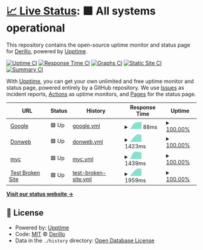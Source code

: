 # [📈 Live Status](https://Derillo.github.io/uptime): <!--live status--> **🟩 All systems operational**

This repository contains the open-source uptime monitor and status page for [Derillo](https://Derillo.github.io/uptime), powered by [Upptime](https://github.com/upptime/upptime).

[![Uptime CI](https://github.com/Derillo/uptime/workflows/Uptime%20CI/badge.svg)](https://github.com/Derillo/uptime/actions?query=workflow%3A%22Uptime+CI%22)
[![Response Time CI](https://github.com/Derillo/uptime/workflows/Response%20Time%20CI/badge.svg)](https://github.com/Derillo/uptime/actions?query=workflow%3A%22Response+Time+CI%22)
[![Graphs CI](https://github.com/Derillo/uptime/workflows/Graphs%20CI/badge.svg)](https://github.com/Derillo/uptime/actions?query=workflow%3A%22Graphs+CI%22)
[![Static Site CI](https://github.com/Derillo/uptime/workflows/Static%20Site%20CI/badge.svg)](https://github.com/Derillo/uptime/actions?query=workflow%3A%22Static+Site+CI%22)
[![Summary CI](https://github.com/Derillo/uptime/workflows/Summary%20CI/badge.svg)](https://github.com/Derillo/uptime/actions?query=workflow%3A%22Summary+CI%22)

With [Upptime](https://upptime.js.org), you can get your own unlimited and free uptime monitor and status page, powered entirely by a GitHub repository. We use [Issues](https://github.com/Derillo/uptime/issues) as incident reports, [Actions](https://github.com/Derillo/uptime/actions) as uptime monitors, and [Pages](https://Derillo.github.io/uptime) for the status page.

<!--start: status pages-->
<!-- This summary is generated by Upptime (https://github.com/upptime/upptime) -->
<!-- Do not edit this manually, your changes will be overwritten -->
<!-- prettier-ignore -->
| URL | Status | History | Response Time | Uptime |
| --- | ------ | ------- | ------------- | ------ |
| <img alt="" src="https://favicons.githubusercontent.com/www.google.com" height="13"> [Google](https://www.google.com) | 🟩 Up | [google.yml](https://github.com/Derillo/uptime/commits/HEAD/history/google.yml) | <details><summary><img alt="Response time graph" src="./graphs/google/response-time-week.png" height="20"> 88ms</summary><br><a href="https://Derillo.github.io/uptime/history/google"><img alt="Response time 88" src="https://img.shields.io/endpoint?url=https%3A%2F%2Fraw.githubusercontent.com%2FDerillo%2Fuptime%2FHEAD%2Fapi%2Fgoogle%2Fresponse-time.json"></a><br><a href="https://Derillo.github.io/uptime/history/google"><img alt="24-hour response time 101" src="https://img.shields.io/endpoint?url=https%3A%2F%2Fraw.githubusercontent.com%2FDerillo%2Fuptime%2FHEAD%2Fapi%2Fgoogle%2Fresponse-time-day.json"></a><br><a href="https://Derillo.github.io/uptime/history/google"><img alt="7-day response time 88" src="https://img.shields.io/endpoint?url=https%3A%2F%2Fraw.githubusercontent.com%2FDerillo%2Fuptime%2FHEAD%2Fapi%2Fgoogle%2Fresponse-time-week.json"></a><br><a href="https://Derillo.github.io/uptime/history/google"><img alt="30-day response time 88" src="https://img.shields.io/endpoint?url=https%3A%2F%2Fraw.githubusercontent.com%2FDerillo%2Fuptime%2FHEAD%2Fapi%2Fgoogle%2Fresponse-time-month.json"></a><br><a href="https://Derillo.github.io/uptime/history/google"><img alt="1-year response time 88" src="https://img.shields.io/endpoint?url=https%3A%2F%2Fraw.githubusercontent.com%2FDerillo%2Fuptime%2FHEAD%2Fapi%2Fgoogle%2Fresponse-time-year.json"></a></details> | <details><summary><a href="https://Derillo.github.io/uptime/history/google">100.00%</a></summary><a href="https://Derillo.github.io/uptime/history/google"><img alt="All-time uptime 100.00%" src="https://img.shields.io/endpoint?url=https%3A%2F%2Fraw.githubusercontent.com%2FDerillo%2Fuptime%2FHEAD%2Fapi%2Fgoogle%2Fuptime.json"></a><br><a href="https://Derillo.github.io/uptime/history/google"><img alt="24-hour uptime 100.00%" src="https://img.shields.io/endpoint?url=https%3A%2F%2Fraw.githubusercontent.com%2FDerillo%2Fuptime%2FHEAD%2Fapi%2Fgoogle%2Fuptime-day.json"></a><br><a href="https://Derillo.github.io/uptime/history/google"><img alt="7-day uptime 100.00%" src="https://img.shields.io/endpoint?url=https%3A%2F%2Fraw.githubusercontent.com%2FDerillo%2Fuptime%2FHEAD%2Fapi%2Fgoogle%2Fuptime-week.json"></a><br><a href="https://Derillo.github.io/uptime/history/google"><img alt="30-day uptime 100.00%" src="https://img.shields.io/endpoint?url=https%3A%2F%2Fraw.githubusercontent.com%2FDerillo%2Fuptime%2FHEAD%2Fapi%2Fgoogle%2Fuptime-month.json"></a><br><a href="https://Derillo.github.io/uptime/history/google"><img alt="1-year uptime 100.00%" src="https://img.shields.io/endpoint?url=https%3A%2F%2Fraw.githubusercontent.com%2FDerillo%2Fuptime%2FHEAD%2Fapi%2Fgoogle%2Fuptime-year.json"></a></details>
| <img alt="" src="https://favicons.githubusercontent.com/donweb.com" height="13"> [Donweb](https://donweb.com) | 🟩 Up | [donweb.yml](https://github.com/Derillo/uptime/commits/HEAD/history/donweb.yml) | <details><summary><img alt="Response time graph" src="./graphs/donweb/response-time-week.png" height="20"> 1423ms</summary><br><a href="https://Derillo.github.io/uptime/history/donweb"><img alt="Response time 1423" src="https://img.shields.io/endpoint?url=https%3A%2F%2Fraw.githubusercontent.com%2FDerillo%2Fuptime%2FHEAD%2Fapi%2Fdonweb%2Fresponse-time.json"></a><br><a href="https://Derillo.github.io/uptime/history/donweb"><img alt="24-hour response time 2154" src="https://img.shields.io/endpoint?url=https%3A%2F%2Fraw.githubusercontent.com%2FDerillo%2Fuptime%2FHEAD%2Fapi%2Fdonweb%2Fresponse-time-day.json"></a><br><a href="https://Derillo.github.io/uptime/history/donweb"><img alt="7-day response time 1423" src="https://img.shields.io/endpoint?url=https%3A%2F%2Fraw.githubusercontent.com%2FDerillo%2Fuptime%2FHEAD%2Fapi%2Fdonweb%2Fresponse-time-week.json"></a><br><a href="https://Derillo.github.io/uptime/history/donweb"><img alt="30-day response time 1423" src="https://img.shields.io/endpoint?url=https%3A%2F%2Fraw.githubusercontent.com%2FDerillo%2Fuptime%2FHEAD%2Fapi%2Fdonweb%2Fresponse-time-month.json"></a><br><a href="https://Derillo.github.io/uptime/history/donweb"><img alt="1-year response time 1423" src="https://img.shields.io/endpoint?url=https%3A%2F%2Fraw.githubusercontent.com%2FDerillo%2Fuptime%2FHEAD%2Fapi%2Fdonweb%2Fresponse-time-year.json"></a></details> | <details><summary><a href="https://Derillo.github.io/uptime/history/donweb">100.00%</a></summary><a href="https://Derillo.github.io/uptime/history/donweb"><img alt="All-time uptime 100.00%" src="https://img.shields.io/endpoint?url=https%3A%2F%2Fraw.githubusercontent.com%2FDerillo%2Fuptime%2FHEAD%2Fapi%2Fdonweb%2Fuptime.json"></a><br><a href="https://Derillo.github.io/uptime/history/donweb"><img alt="24-hour uptime 100.00%" src="https://img.shields.io/endpoint?url=https%3A%2F%2Fraw.githubusercontent.com%2FDerillo%2Fuptime%2FHEAD%2Fapi%2Fdonweb%2Fuptime-day.json"></a><br><a href="https://Derillo.github.io/uptime/history/donweb"><img alt="7-day uptime 100.00%" src="https://img.shields.io/endpoint?url=https%3A%2F%2Fraw.githubusercontent.com%2FDerillo%2Fuptime%2FHEAD%2Fapi%2Fdonweb%2Fuptime-week.json"></a><br><a href="https://Derillo.github.io/uptime/history/donweb"><img alt="30-day uptime 100.00%" src="https://img.shields.io/endpoint?url=https%3A%2F%2Fraw.githubusercontent.com%2FDerillo%2Fuptime%2FHEAD%2Fapi%2Fdonweb%2Fuptime-month.json"></a><br><a href="https://Derillo.github.io/uptime/history/donweb"><img alt="1-year uptime 100.00%" src="https://img.shields.io/endpoint?url=https%3A%2F%2Fraw.githubusercontent.com%2FDerillo%2Fuptime%2FHEAD%2Fapi%2Fdonweb%2Fuptime-year.json"></a></details>
| <img alt="" src="https://favicons.githubusercontent.com/mocoroacostantinis.com.ar" height="13"> [myc](https://mocoroacostantinis.com.ar) | 🟩 Up | [myc.yml](https://github.com/Derillo/uptime/commits/HEAD/history/myc.yml) | <details><summary><img alt="Response time graph" src="./graphs/myc/response-time-week.png" height="20"> 1439ms</summary><br><a href="https://Derillo.github.io/uptime/history/myc"><img alt="Response time 1439" src="https://img.shields.io/endpoint?url=https%3A%2F%2Fraw.githubusercontent.com%2FDerillo%2Fuptime%2FHEAD%2Fapi%2Fmyc%2Fresponse-time.json"></a><br><a href="https://Derillo.github.io/uptime/history/myc"><img alt="24-hour response time 1509" src="https://img.shields.io/endpoint?url=https%3A%2F%2Fraw.githubusercontent.com%2FDerillo%2Fuptime%2FHEAD%2Fapi%2Fmyc%2Fresponse-time-day.json"></a><br><a href="https://Derillo.github.io/uptime/history/myc"><img alt="7-day response time 1439" src="https://img.shields.io/endpoint?url=https%3A%2F%2Fraw.githubusercontent.com%2FDerillo%2Fuptime%2FHEAD%2Fapi%2Fmyc%2Fresponse-time-week.json"></a><br><a href="https://Derillo.github.io/uptime/history/myc"><img alt="30-day response time 1439" src="https://img.shields.io/endpoint?url=https%3A%2F%2Fraw.githubusercontent.com%2FDerillo%2Fuptime%2FHEAD%2Fapi%2Fmyc%2Fresponse-time-month.json"></a><br><a href="https://Derillo.github.io/uptime/history/myc"><img alt="1-year response time 1439" src="https://img.shields.io/endpoint?url=https%3A%2F%2Fraw.githubusercontent.com%2FDerillo%2Fuptime%2FHEAD%2Fapi%2Fmyc%2Fresponse-time-year.json"></a></details> | <details><summary><a href="https://Derillo.github.io/uptime/history/myc">100.00%</a></summary><a href="https://Derillo.github.io/uptime/history/myc"><img alt="All-time uptime 100.00%" src="https://img.shields.io/endpoint?url=https%3A%2F%2Fraw.githubusercontent.com%2FDerillo%2Fuptime%2FHEAD%2Fapi%2Fmyc%2Fuptime.json"></a><br><a href="https://Derillo.github.io/uptime/history/myc"><img alt="24-hour uptime 100.00%" src="https://img.shields.io/endpoint?url=https%3A%2F%2Fraw.githubusercontent.com%2FDerillo%2Fuptime%2FHEAD%2Fapi%2Fmyc%2Fuptime-day.json"></a><br><a href="https://Derillo.github.io/uptime/history/myc"><img alt="7-day uptime 100.00%" src="https://img.shields.io/endpoint?url=https%3A%2F%2Fraw.githubusercontent.com%2FDerillo%2Fuptime%2FHEAD%2Fapi%2Fmyc%2Fuptime-week.json"></a><br><a href="https://Derillo.github.io/uptime/history/myc"><img alt="30-day uptime 100.00%" src="https://img.shields.io/endpoint?url=https%3A%2F%2Fraw.githubusercontent.com%2FDerillo%2Fuptime%2FHEAD%2Fapi%2Fmyc%2Fuptime-month.json"></a><br><a href="https://Derillo.github.io/uptime/history/myc"><img alt="1-year uptime 100.00%" src="https://img.shields.io/endpoint?url=https%3A%2F%2Fraw.githubusercontent.com%2FDerillo%2Fuptime%2FHEAD%2Fapi%2Fmyc%2Fuptime-year.json"></a></details>
| <img alt="" src="https://favicons.githubusercontent.com/luzpreumayr.com" height="13"> [Test Broken Site](https://luzpreumayr.com/) | 🟩 Up | [test-broken-site.yml](https://github.com/Derillo/uptime/commits/HEAD/history/test-broken-site.yml) | <details><summary><img alt="Response time graph" src="./graphs/test-broken-site/response-time-week.png" height="20"> 1959ms</summary><br><a href="https://Derillo.github.io/uptime/history/test-broken-site"><img alt="Response time 1959" src="https://img.shields.io/endpoint?url=https%3A%2F%2Fraw.githubusercontent.com%2FDerillo%2Fuptime%2FHEAD%2Fapi%2Ftest-broken-site%2Fresponse-time.json"></a><br><a href="https://Derillo.github.io/uptime/history/test-broken-site"><img alt="24-hour response time 2924" src="https://img.shields.io/endpoint?url=https%3A%2F%2Fraw.githubusercontent.com%2FDerillo%2Fuptime%2FHEAD%2Fapi%2Ftest-broken-site%2Fresponse-time-day.json"></a><br><a href="https://Derillo.github.io/uptime/history/test-broken-site"><img alt="7-day response time 1959" src="https://img.shields.io/endpoint?url=https%3A%2F%2Fraw.githubusercontent.com%2FDerillo%2Fuptime%2FHEAD%2Fapi%2Ftest-broken-site%2Fresponse-time-week.json"></a><br><a href="https://Derillo.github.io/uptime/history/test-broken-site"><img alt="30-day response time 1959" src="https://img.shields.io/endpoint?url=https%3A%2F%2Fraw.githubusercontent.com%2FDerillo%2Fuptime%2FHEAD%2Fapi%2Ftest-broken-site%2Fresponse-time-month.json"></a><br><a href="https://Derillo.github.io/uptime/history/test-broken-site"><img alt="1-year response time 1959" src="https://img.shields.io/endpoint?url=https%3A%2F%2Fraw.githubusercontent.com%2FDerillo%2Fuptime%2FHEAD%2Fapi%2Ftest-broken-site%2Fresponse-time-year.json"></a></details> | <details><summary><a href="https://Derillo.github.io/uptime/history/test-broken-site">100.00%</a></summary><a href="https://Derillo.github.io/uptime/history/test-broken-site"><img alt="All-time uptime 100.00%" src="https://img.shields.io/endpoint?url=https%3A%2F%2Fraw.githubusercontent.com%2FDerillo%2Fuptime%2FHEAD%2Fapi%2Ftest-broken-site%2Fuptime.json"></a><br><a href="https://Derillo.github.io/uptime/history/test-broken-site"><img alt="24-hour uptime 100.00%" src="https://img.shields.io/endpoint?url=https%3A%2F%2Fraw.githubusercontent.com%2FDerillo%2Fuptime%2FHEAD%2Fapi%2Ftest-broken-site%2Fuptime-day.json"></a><br><a href="https://Derillo.github.io/uptime/history/test-broken-site"><img alt="7-day uptime 100.00%" src="https://img.shields.io/endpoint?url=https%3A%2F%2Fraw.githubusercontent.com%2FDerillo%2Fuptime%2FHEAD%2Fapi%2Ftest-broken-site%2Fuptime-week.json"></a><br><a href="https://Derillo.github.io/uptime/history/test-broken-site"><img alt="30-day uptime 100.00%" src="https://img.shields.io/endpoint?url=https%3A%2F%2Fraw.githubusercontent.com%2FDerillo%2Fuptime%2FHEAD%2Fapi%2Ftest-broken-site%2Fuptime-month.json"></a><br><a href="https://Derillo.github.io/uptime/history/test-broken-site"><img alt="1-year uptime 100.00%" src="https://img.shields.io/endpoint?url=https%3A%2F%2Fraw.githubusercontent.com%2FDerillo%2Fuptime%2FHEAD%2Fapi%2Ftest-broken-site%2Fuptime-year.json"></a></details>

<!--end: status pages-->

[**Visit our status website →**](https://Derillo.github.io/uptime)

## 📄 License

- Powered by: [Upptime](https://github.com/upptime/upptime)
- Code: [MIT](./LICENSE) © [Derillo](https://Derillo.github.io/uptime)
- Data in the `./history` directory: [Open Database License](https://opendatacommons.org/licenses/odbl/1-0/)
